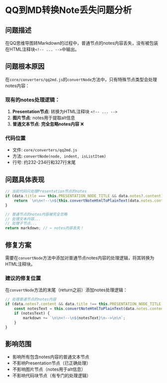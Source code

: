 # QQ到MD转换Note丢失问题分析

## 问题描述
在QQ思维导图转Markdown的过程中，普通节点的notes内容丢失，没有被包装在HTML注释块`<!-- ... -->`中输出。

## 问题根本原因
在`core/converters/qq2md.js`的`convertNode`方法中，只有特殊节点类型会处理notes内容：

### 现有的notes处理逻辑：
1. **Presentation节点**: 转换为HTML注释块 `<!-- ... -->`
2. **图片节点**: notes用于提取alt信息
3. **普通文本节点**: **完全忽略notes内容** ❌

### 代码位置
- 文件: `core/converters/qq2md.js`
- 方法: `convertNode(node, indent, isListItem)`
- 行号: 约232-234行和327行末尾

## 问题具体表现
```javascript
// 当前代码只处理Presentation节点的notes
if (data.title === this.PRESENTATION_NODE_TITLE && data.notes?.content) {
    return `\n\n<!--\n${this.convertNoteHtmlToPlainText(data.notes.content)}\n-->\n\n`;
}

// 普通节点的notes内容被完全忽略
// 处理文本内容...
// 处理子节点...
return markdown; // ← notes内容丢失！
```

## 修复方案
需要在`convertNode`方法中添加对普通节点notes内容的处理逻辑，将其转换为HTML注释块。

### 建议的修复位置
在`convertNode`方法的末尾（return之前）添加notes处理逻辑：

```javascript
// 处理普通节点的notes内容
if (data.notes?.content && data.title !== this.PRESENTATION_NODE_TITLE && !data.images) {
    const notesText = this.convertNoteHtmlToPlainText(data.notes.content).trim();
    if (notesText) {
        markdown += `\n\n<!--\n${notesText}\n-->\n\n`;
    }
}
```

## 影响范围
- 影响所有包含notes内容的普通文本节点
- 不影响Presentation节点（已正确处理）
- 不影响图片节点（notes用于alt信息）
- 不影响代码块节点（有专门的处理逻辑）